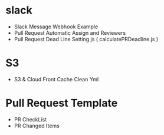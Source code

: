 # slack
- Slack Message Webhook Example
- Pull Request Automatic Assign and Reviewers
- Pull Request Dead Line Setting js ( calculatePRDeadline.js )

# S3
- S3 & Cloud Front Cache Clean Yml


# Pull Request Template
- PR CheckList
- PR Changed Items
